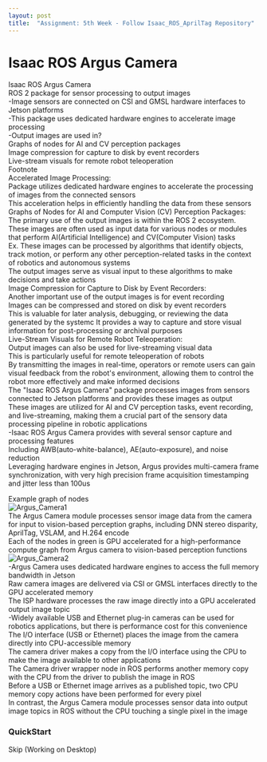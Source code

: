 ```yaml
---
layout: post
title:  "Assignment: 5th Week - Follow Isaac_ROS_AprilTag Repository"
---
```

# Isaac ROS Argus Camera
Isaac ROS Argus Camera <br/>
ROS 2 package for sensor processing to output images <br/>
-Image sensors are connected on CSI and GMSL hardware interfaces to Jetson platforms <br/> 
-This package uses dedicated hardware engines to accelerate image processing <br/> 
-Output images are used in? <br/>
Graphs of nodes for AI and CV perception packages <br/>
Image compression for capture to disk by event recorders <br/>
Live-stream visuals for remote robot teleoperation <br/> 
Footnote <br/>
Accelerated Image Processing: <br/>
Package utilizes dedicated hardware engines to accelerate the processing of images from the connected sensors <br/>
This acceleration helps in efficiently handling the data from these sensors <br/>
Graphs of Nodes for AI and Computer Vision (CV) Perception Packages: <br/>
The primary use of the output images is within the ROS 2 ecosystem. <br/>
These images are often used as input data for various nodes or modules that perform AI(Artificial Intelligence) and CV(Computer Vision) tasks <br/>
Ex. These images can be processed by algorithms that identify objects, track motion, or perform any other perception-related tasks in the context of robotics and autonomous systems <br/>
The output images serve as visual input to these algorithms to make decisions and take actions <br/>
Image Compression for Capture to Disk by Event Recorders: <br/>
Another important use of the output images is for event recording <br/>
Images can be compressed and stored on disk by event recorders <br/>
This is valuable for later analysis, debugging, or reviewing the data generated by the systemc
It provides a way to capture and store visual information for post-processing or archival purposes <br/>
Live-Stream Visuals for Remote Robot Teleoperation: <br/>
Output images can also be used for live-streaming visual data <br/>
This is particularly useful for remote teleoperation of robots <br/>
By transmitting the images in real-time, operators or remote users can gain visual feedback from the robot's environment, allowing them to control the robot more effectively and make informed decisions <br/>
The "Isaac ROS Argus Camera" package processes images from sensors connected to Jetson platforms and provides these images as output <br/>
These images are utilized for AI and CV perception tasks, event recording, and live-streaming, making them a crucial part of the sensory data processing pipeline in robotic applications <br/>
-Isaac ROS Argus Camera provides with several sensor capture and processing features <br/>
Including AWB(auto-white-balance), AE(auto-exposure), and noise reduction <br/>
Leveraging hardware engines in Jetson, Argus provides multi-camera frame synchronization, with very high precision frame acquisition timestamping and jitter less than 100us <br/>

Example graph of nodes <br/>
![Argus_Camera1](https://github.com/growingpenguin/growingpenguin.github.io/assets/110277903/f9d2408f-72b3-40be-a239-f721b7158467) <br/>
The Argus Camera module processes sensor image data from the camera for input to vision-based perception graphs, including DNN stereo disparity, AprilTag, VSLAM, and H.264 encode <br/>
Each of the nodes in green is GPU accelerated for a high-performance compute graph from Argus camera to vision-based perception functions <br/>
![Argus_Camera2](https://github.com/growingpenguin/growingpenguin.github.io/assets/110277903/d26c3410-9a35-46b9-9738-d88f935799b9) <br/>
-Argus Camera uses dedicated hardware engines to access the full memory bandwidth in Jetson <br/>
Raw camera images are delivered via CSI or GMSL interfaces directly to the GPU accelerated memory <br/> 
The ISP hardware processes the raw image directly into a GPU accelerated output image topic <br/>
-Widely available USB and Ethernet plug-in cameras can be used for robotics applications, but there is performance cost for this convenience <br/>
The I/O interface (USB or Ethernet) places the image from the camera directly into CPU-accessible memory <br/>
The camera driver makes a copy from the I/O interface using the CPU to make the image available to other applications <br/>
The Camera driver wrapper node in ROS performs another memory copy with the CPU from the driver to publish the image in ROS <br/>
Before a USB or Ethernet image arrives as a published topic, two CPU memory copy actions have been performed for every pixel <br/>
In contrast, the Argus Camera module processes sensor data into output image topics in ROS without the CPU touching a single pixel in the image <br/>

### QuickStart
Skip (Working on Desktop) <br/>







